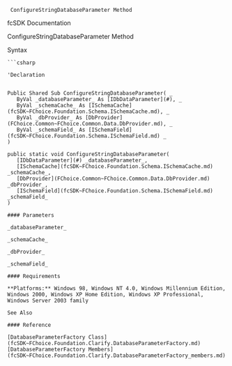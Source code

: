 ﻿     ConfigureStringDatabaseParameter Method                                                   

fcSDK Documentation

ConfigureStringDatabaseParameter Method

Syntax

```vbnet
```csharp

'Declaration
 

Public Shared Sub ConfigureStringDatabaseParameter( _
   ByVal _databaseParameter_ As [IDbDataParameter](#), _
   ByVal _schemaCache_ As [ISchemaCache](fcSDK~FChoice.Foundation.Schema.ISchemaCache.md), _
   ByVal _dbProvider_ As [DbProvider](FChoice.Common~FChoice.Common.Data.DbProvider.md), _
   ByVal _schemaField_ As [ISchemaField](fcSDK~FChoice.Foundation.Schema.ISchemaField.md) _
) 

public static void ConfigureStringDatabaseParameter( 
   [IDbDataParameter](#) _databaseParameter_,
   [ISchemaCache](fcSDK~FChoice.Foundation.Schema.ISchemaCache.md) _schemaCache_,
   [DbProvider](FChoice.Common~FChoice.Common.Data.DbProvider.md) _dbProvider_,
   [ISchemaField](fcSDK~FChoice.Foundation.Schema.ISchemaField.md) _schemaField_
)

#### Parameters

_databaseParameter_

_schemaCache_

_dbProvider_

_schemaField_

#### Requirements

**Platforms:** Windows 98, Windows NT 4.0, Windows Millennium Edition, Windows 2000, Windows XP Home Edition, Windows XP Professional, Windows Server 2003 family

See Also

#### Reference

[DatabaseParameterFactory Class](fcSDK~FChoice.Foundation.Clarify.DatabaseParameterFactory.md)  
[DatabaseParameterFactory Members](fcSDK~FChoice.Foundation.Clarify.DatabaseParameterFactory_members.md)